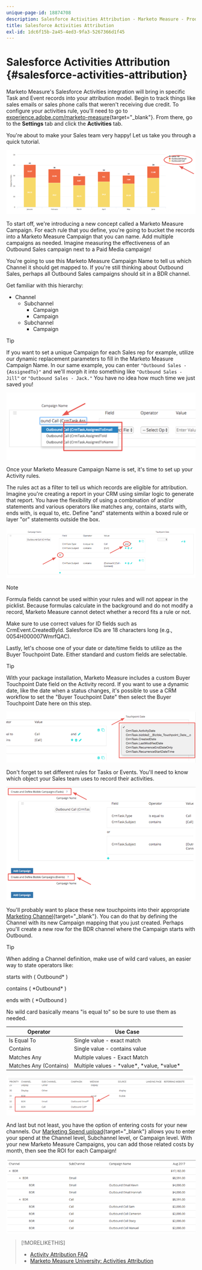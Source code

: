 ```yaml
---
unique-page-id: 18874708
description: Salesforce Activities Attribution - Marketo Measure - Product Documentation
title: Salesforce Activities Attribution
exl-id: 1dc6f15b-2a45-4ed3-9fa3-5267366d1f45
---
```

# Salesforce Activities Attribution {#salesforce-activities-attribution}

Marketo Measure's Salesforce Activities integration will bring in specific Task and Event records into your attribution model. Begin to track things like sales emails or sales phone calls that weren't receiving due credit. To configure your activities rule, you'll need to go to [experience.adobe.com/marketo-measure](https://experience.adobe.com/marketo-measure){target="_blank"}. From there, go to the **Settings** tab and click the **Activities** tab.

You're about to make your Sales team very happy! Let us take you through a quick tutorial.

![](assets/1.png)

To start off, we're introducing a new concept called a Marketo Measure Campaign. For each rule that you define, you're going to bucket the records into a Marketo Measure Campaign that you can name. Add multiple campaigns as needed. Imagine measuring the effectiveness of an Outbound Sales campaign next to a Paid Media campaign!

You're going to use this Marketo Measure Campaign Name to tell us which Channel it should get mapped to. If you're still thinking about Outbound Sales, perhaps all Outbound Sales campaigns should sit in a BDR channel.

Get familiar with this hierarchy:

* Channel
    * Subchannel
        * Campaign
        * Campaign
    * Subchannel
        * Campaign

>[!TIP]
>
>If you want to set a unique Campaign for each Sales rep for example, utilize our dynamic replacement parameters to fill in the Marketo Measure Campaign Name. In our same example, you can enter `"Outbound Sales - {AssignedTo}"` and we'll morph it into something like `"Outbound Sales - Jill"` or `"Outbound Sales - Jack."` You have no idea how much time we just saved you!

![](assets/2.png)

Once your Marketo Measure Campaign Name is set, it's time to set up your Activity rules.

The rules act as a filter to tell us which records are eligible for attribution. Imagine you're creating a report in your CRM using similar logic to generate that report. You have the flexibility of using a combination of and/or statements and various operators like matches any, contains, starts with, ends with, is equal to, etc. Define "and" statements within a boxed rule or layer "or" statements outside the box.

![](assets/3.png)

>[!NOTE]
>
>Formula fields cannot be used within your rules and will not appear in the picklist. Because formulas calculate in the background and do not modify a record, Marketo Measure cannot detect whether a record fits a rule or not.
>
>Make sure to use correct values for ID fields such as CrmEvent.CreatedById. Salesforce IDs are 18 characters long (e.g., 0054H000007WmrfQAC).

Lastly, let's choose one of your date or date/time fields to utilize as the Buyer Touchpoint Date. Either standard and custom fields are selectable.

>[!TIP]
>
>With your package installation, Marketo Measure includes a custom Buyer Touchpoint Date field on the Activity record. If you want to use a dynamic date, like the date when a status changes, it's possible to use a CRM workflow to set the "Buyer Touchpoint Date" then select the Buyer Touchpoint Date here on this step.

![](assets/4.png)

Don't forget to set different rules for Tasks or Events. You'll need to know which object your Sales team uses to record their activities.

![](assets/5.png)

You'll probably want to place these new touchpoints into their appropriate [Marketing Channel](https://experience.adobe.com/#/marketo-measure/MyAccount/Business?busView=false&id=10#/!/MyAccount/Business/Account.Settings.SettingsHome?tab=Channels.Online%20Channels){target="_blank"}. You can do that by defining the Channel with its new Campaign mapping that you just created. Perhaps you'll create a new row for the BDR channel where the Campaign starts with Outbound.

>[!TIP]
>
>When adding a Channel definition, make use of wild card values, an easier way to state operators like:
>
>starts with ( Outbound&#42; )
>
>contains ( &#42;Outbound&#42; )
>
>ends with ( &#42;Outbound )
>
>No wild card basically means "is equal to" so be sure to use them as needed.

| **Operator** |**Use Case** |
|---|---|
| Is Equal To |Single value - exact match |
| Contains |Single value - contains value |
| Matches Any |Multiple values - Exact Match |
| Matches Any (Contains) |Multiple values - &#42;value&#42;, &#42;value, &#42;value&#42; |

![](assets/6.png)

And last but not least, you have the option of entering costs for your new channels. Our [Marketing Spend upload](https://experience.adobe.com/#/marketo-measure/MyAccount/Business?busView=false&id=10#/!/MyAccount/Business/Account.Settings.SettingsHome?tab=Reporting.Marketing%20Spend){target="_blank"} allows you to enter your spend at the Channel level, Subchannel level, or Campaign level. With your new Marketo Measure Campaigns, you can add those related costs by month, then see the ROI for each Campaign!

![](assets/7.png)

>[!MORELIKETHIS]
>
>* [Activity Attribution FAQ](/help/advanced-marketo-measure-features/activities-attribution/activities-attribution-faq.md)
>* [Marketo Measure University: Activities Attribution](https://universityonline.marketo.com/courses/additional-features-1/#/page/5be3747e5b62f440323a468a)
